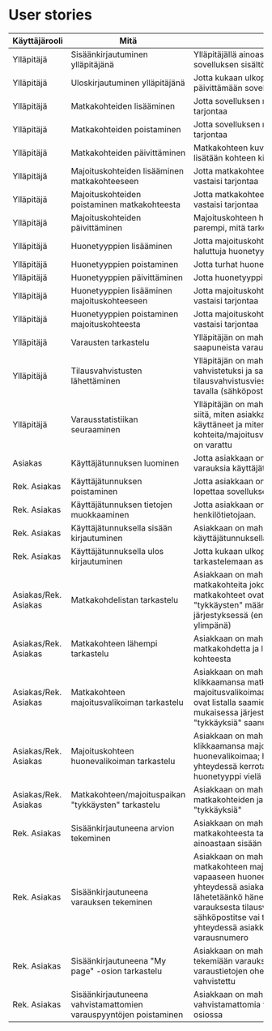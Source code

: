 # User stories

Käyttäjärooli | Mitä | Miksi
------------ | ------------- | -------------
Ylläpitäjä | Sisäänkirjautuminen ylläpitäjänä | Ylläpitäjällä ainoastaan on lupa muuttaa sovelluksen sisältöä
Ylläpitäjä | Uloskirjautuminen ylläpitäjänä | Jotta kukaan ulkopuolinen ei pääse päivittämään sovelluksen sisältöä
Ylläpitäjä | Matkakohteiden lisääminen | Jotta sovelluksen matkakohdelista vastaisi tarjontaa
Ylläpitäjä | Matkakohteiden poistaminen | Jotta sovelluksen matkakohdelista vastaisi tarjontaa
Ylläpitäjä | Matkakohteiden päivittäminen | Matkakohteen kuvausta päivittämällä lisätään kohteen kiinnostavuutta
Ylläpitäjä | Majoituskohteiden lisääminen matkakohteeseen | Jotta matkakohteen majoitusvalikoima vastaisi tarjontaa
Ylläpitäjä | Majoituskohteiden poistaminen matkakohteesta | Jotta matkakohteen majoitusvalikoima vastaisi tarjontaa
Ylläpitäjä | Majoituskohteiden päivittäminen | Majoituskohteen houkuttavuus on sitä parempi, mitä tarkemmin sitä kuvataan
Ylläpitäjä | Huonetyyppien lisääminen | Jotta majoituskohteisiin voidaan lisätä haluttuja huonetyyppejä
Ylläpitäjä | Huonetyyppien poistaminen | Jotta turhat huonetyypit eivät vie muistitilaa
Ylläpitäjä | Huonetyyppien päivittäminen | Jotta huonetyyppi vastaa olemassa olevaa
Ylläpitäjä | Huonetyyppien lisääminen majoituskohteeseen | Jotta majoituskohteen huonevalikoima vastaisi tarjontaa
Ylläpitäjä | Huonetyyppien poistaminen majoituskohteesta | Jotta majoituskohteen huonevalikoima vastaisi tarjontaa
Ylläpitäjä | Varausten tarkastelu | Ylläpitäjän on mahdollista nähdä lista saapuneista varauksista
Ylläpitäjä | Tilausvahvistusten lähettäminen | Ylläpitäjän on mahdollista klikata varaus vahvistetuksi ja samalla toimittaa tilausvahvistusviesti asiakkaan toivomalla tavalla (sähköpostitse tai tekstiviestillä)
Ylläpitäjä | Varausstatistiikan seuraaminen | Ylläpitäjän on mahdollista nähdä tilastotietoa siitä, miten asiakkaat ovat sovellusta käyttäneet ja miten paljon eri kohteita/majoitusvaihtoehtoja/huonetyyppejä on varattu 
Asiakas | Käyttäjätunnuksen luominen | Jotta asiakkaan on mahdollista tehdä varauksia käyttäjätunnuksellaan
Rek. Asiakas | Käyttäjätunnuksen poistaminen | Jotta asiakkaan on mahdollista halutessaan lopettaa sovelluksen käyttäminen
Rek. Asiakas | Käyttäjätunnuksen tietojen muokkaaminen | Jotta asiakkaan on mahdollista päivittää henkilötietojaan.
Rek. Asiakas | Käyttäjätunnuksella sisään kirjautuminen | Asiakkaan on mahdollista kirjautua sisään käyttäjätunnuksellaan ja tehdä varauksia
Rek. Asiakas | Käyttäjätunnuksella ulos kirjautuminen | Jotta kukaan ulkopuolinen ei pääse tarkastelemaan asiakkaan käyttäjätietoja
Asiakas/Rek. Asiakas | Matkakohdelistan tarkastelu | Asiakkaan on mahdollista tarkastella matkakohteita joko kirjautuneena tai ei; matkakohteet ovat listalla saamiensa "tykkäysten" määrän mukaisessa järjestyksessä (eniten "tykkäyksiä" saanut ylimpänä)
Asiakas/Rek. Asiakas | Matkakohteen lähempi tarkastelu | Asiakkaan on mahdollista klikata matkakohdetta ja lukea tarkempaa tietoa kohteesta
Asiakas/Rek. Asiakas | Matkakohteen majoitusvalikoiman tarkastelu | Asiakkaan on mahdollista tarkastella klikkaamansa matkakohteen majoitusvalikoimaa; majoitusvaihtoehdot ovat listalla saamiensa "tykkäysten" määrän mukaisessa järjestyksessä (eniten "tykkäyksiä" saanut ylimpänä)
Asiakas/Rek. Asiakas | Majoituskohteen huonevalikoiman tarkastelu | Asiakkaan on mahdollista tarkastella klikkaamansa majoituskohteen huonevalikoimaa; huonevalikoiman yhteydessä kerrotaan, onko kyseinen huonetyyppi vielä tarjolla
Asiakas/Rek. Asiakas | Matkakohteen/majoituspaikan "tykkäysten" tarkastelu | Asiakkaan on mahdollista tarkastella matkakohteiden ja majoituspaikkojen "tykkäyksiä"
Rek. Asiakas | Sisäänkirjautuneena arvion tekeminen | Asiakkaan on mahdollista "tykätä" matkakohteesta tai majoitusvaihtoehdosta ainoastaan sisään kirjautuneena
Rek. Asiakas | Sisäänkirjautuneena varauksen tekeminen | Asiakkaan on mahdollista varata matka tietyn matkakohteen majoitusvaihtoehdon vapaaseen huoneeseen; varauksen yhteydessä asiakas voi määritellä, lähetetäänkö hänelle onnistuneesta varauksesta tilausvahvistusviesti sähköpostitse vai tekstiviestillä; varauksen yhteydessä asiakkaalle annetaan varausnumero
Rek. Asiakas | Sisäänkirjautuneena "My page" -osion tarkastelu | Asiakkaan on mahdollista tarkastella tekemiään varauksia "My page" -osiossa; varaustietojen ohessa lukee, onko varaus vahvistettu
Rek. Asiakas | Sisäänkirjautuneena vahvistamattomien varauspyyntöjen poistaminen | Asiakkaan on mahdollista poistaa vahvistamattomia varauksia "My page" -osiossa
